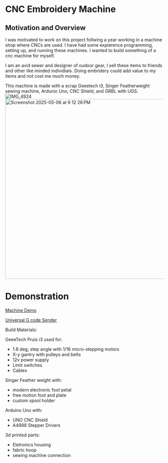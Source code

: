 # CNC Embroidery Machine

## Motivation and Overview
I was motivated to work on this project follwing a year working in a machine shop where CNCs are used. I have had some expierence programming, setting up, and running these machines. I wanted to build something of a cnc machine for myself.

I am an avid sewer and designer of oudoor gear, I sell these items to friends and other like minded individials. Doing embridery could add value to my items and not cost me much money.

This machine is made with a scrap Geeetech i3, Singer Featherweight sewing machine, Ardunio Uno, CNC Shield, and GRBL with UGS.
![IMG_4924](https://github.com/user-attachments/assets/9895f5a4-0e28-4214-b53b-293a6f1bfce9)
<img width="574" alt="Screenshot 2025-05-06 at 9 12 26 PM" src="https://github.com/user-attachments/assets/736eb414-3124-4d6c-a385-e6072b2ddf93" />

# Demonstration
[Machine Demo](https://youtube.com/shorts/HnBqnx8TASg)

[Universal G code Sender](https://youtube.com/shorts/SnJd-H4FVdg)



Build Materials:

GeeeTech Pruis i3 used for: 
- 1.8 deg; step angle with 1/16 micro-stepping motors
- X-y gantry with pulleys and belts
- 12v power supply
- Limit switches
- Cables

Singer Feather weight with:
- modern electronic foot petal
- free motion foot and plate
- custom spool holder

Arduino Uno with:
- UNO CNC Shield
- A4988 Stepper Drivers

3d printed parts:
- Eletronics housing
- fabric hoop
- sewing machine connection
